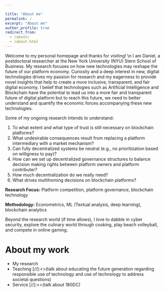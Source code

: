 ```yaml
---

title: "About me"
permalink: /
excerpt: "About me"
author_profile: true
redirect_from: 
  - /about/
  - /about.html
---
```




Welcome to my personal homepage and thanks for visiting! \n
I am Daniel, a postdoctoral researcher at the New York University (NYU) Stern School of Business. My research focuses on how new technologies may reshape the future of our platform economy. Curiosity and a deep interest in new, digital technologies drives my passion for research and my eagerness to provide novel insights that help to create a more inclusive, transparent, and fair digital economy. I belief that technologies such as Artificial Intelligence and Blockchain have the potential to lead us into a more fair and transparent future of digital platform but to reach this future, we need to better understand and quantify the economic forces accompanying these new technologies. 

Some of my ongoing research intends to understand: 

1. To what extent and what type of trust is still necessary on blockchain platforms?
2. What undesirable consequences result from replacing a platform intermediary with a market mechanism? 
3. Can fully decentralized systems be neutral (e.g., no prioritization based on willigness to pay)? 
4. How can we set up decentralized governance structures to balance decision making rights between platform owners and platform contributer? 
5. How much decentralization do we really need?
6. What drives multihoming decisions on blockchain platforms?

**Research Focus:** Platform competition, platform governance, blockchain technology

**Methodology:** Econometrics, ML (Textual analysis, deep learning), blockchain analytics

Beyond the research world (if time allows), I love to dabble in cyber security, explore the culinary world through cooking, play beach volleyball, and compete in online gaming. 


About my work 
======

* My research 
* Teaching [//]:<>(talk about educating the future generation regarding responsible use of technology and use of technology to address societal questions)
* Service  [//]:<>(talk about 180DC)




